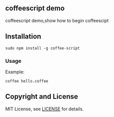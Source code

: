 ## coffeescript demo

   coffeescript demo,show how to begin coffeescipt

## Installation

    sudo npm install -g coffee-script

### Usage

Example: 

    coffee hello.coffee

## Copyright and License

MIT License, see [LICENSE](LICENSE) for details.

